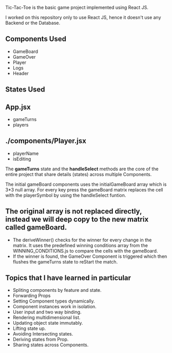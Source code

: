 Tic-Tac-Toe is the basic game project implemented using React JS. 

I worked on this repository only to use React JS, hence it doesn't use any Backend or the Database.

## Components Used
- GameBoard
- GameOver
- Player
- Logs
- Header

## States Used
## App.jsx
- gameTurns
- players
## ./components/Player.jsx
- playerName
- isEditing
  
The **gameTurns** state and the **handleSelect** methods are the core of the entire project that share details (states) across multiple Components.

The initial gameBoard components uses the initialGameBoard array which is 3*3 null array. 
For every key press the gameBoard matrix replaces the cell with the playerSymbol by using the handleSelect funtion.
## The original array is not replaced directly, instead we will deep copy to the new matrix called gameBoard. 
- The deriveWinner() checks for the winner for every change in the matrix. It uses the predefined winning conditions array from the WINNING_CONDITIONS.js to compare the cells with the gameBoard.
- If the winner is found, the GameOver Component is triggered which then flushes the gameTurns state to reStart the match.

## Topics that I have learned in particular
- Spliting components by feature and state.
- Forwarding Props
- Setting Component types dynamically.
- Component instances work in isolation.
- User input and two way binding.
- Rendering multidimensional list.
- Updating object state immutably.
- Lifting state up.
- Avoiding Intersecting states.
- Deriving states from Prop.
- Sharing states across Components.
  

